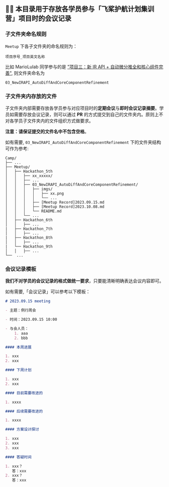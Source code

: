 ## 👨‍💻 本目录用于存放各学员参与「飞桨护航计划集训营」项目时的会议记录

### 子文件夹命名规则
`Meetup` 下各子文件夹的命名规则为：
```
项目序号_项目英文名称
```

比如 MarioLulab 同学参与的是 ["项目三：新 IR API + 自动微分推全和核心组件完善"](https://github.com/PaddlePaddle/community/blob/master/hackathon/hackathon_5th/%E3%80%90PaddlePaddle%20Hackathon%205th%E3%80%91%E9%A3%9E%E6%A1%A8%E6%8A%A4%E8%88%AA%E8%AE%A1%E5%88%92%E9%9B%86%E8%AE%AD%E8%90%A5%E9%A1%B9%E7%9B%AE%E5%90%88%E9%9B%86.md#%E9%A1%B9%E7%9B%AE%E4%B8%89%E6%96%B0-ir-api--%E8%87%AA%E5%8A%A8%E5%BE%AE%E5%88%86%E6%8E%A8%E5%85%A8%E5%92%8C%E6%A0%B8%E5%BF%83%E7%BB%84%E4%BB%B6%E5%AE%8C%E5%96%84), 则文件夹命名为
```
03_NewIRAPI_AutoDiffAndCoreComponentRefinement
```

### 子文件夹内存放的文件
子文件夹内部需要存放各学员参与对应项目时的**定期会议**与**即时会议记录摘要**。学员如需要存放会议记录，则可以通过 **PR** 的方式提交到自己的文件夹内。原则上不对各学员子文件夹内的文件组织方式做要求。


**注意：请保证提交的文件名中不包含空格**。

如有需要, `03_NewIRAPI_AutoDiffAndCoreComponentRefinement` 下的文件夹结构可作为参考:
```
Camp/
├── ...
├── Meetup/
│   ├── Hackathon_5th
│   │   ├── xx_xxxxx/
│   │   ├── ...
│   │   ├── 03_NewIRAPI_AutoDiffAndCoreComponentRefinement/
│   │   │   ├── imgs/
│   │   │   │   ├── xx.png
│   │   │   │   └── ...
│   │   │   ├── [Meetup Record]2023.09.15.md
│   │   │   ├── [Meetup Record]2023.10.08.md
│   │   │   └── README.md
│   │   └── ...
│   ├── Hackathon_6th
│   │   ├── ...
|   ├── Hackathon_7th
│   │   ├── ...
|   ├── Hackathon_8th
│   │   ├── ...
|   └── Hackathon_9th
│   │   ├── ...
└──  ...
```

### 会议记录模板
**我们不对学员的会议记录的格式做统一要求**，只要能清晰明确表达会议内容即可。

如有需要,「会议记录」可以参考以下模板：
```markdown
# 2023.09.15 meeting

- 主题：例行周会

- 时间：2023.09.15 10:00

- 与会人员：
	1. aaa
	2. bbb

#### 本周进展

1. xxx
2. xxx

#### 下周计划

1. xxx
2. xxx

#### 目前需要改进的

1. xxxx

#### 后续需要改进的

1. xxxx

#### 方案设计探讨

1. xxx
2. xxx
3. xxx

#### 答疑时间

1. xxx？
   答：xxx
2. xxx？
   答：xxx

```


